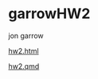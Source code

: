 # garrowHW2

jon garrow

<a href="https://jwg973.github.io/garrowHW2/hw2.html">hw2.html</a>

<a href="https://jwg973.github.io/garrowHW2/hw2.qmd">hw2.qmd</a>

